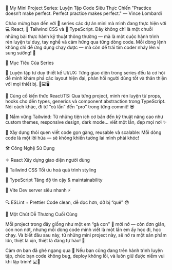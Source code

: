 🚀 My Mini Project Series: Luyện Tập Code Siêu Thực Chiến
"Practice doesn’t make perfect. Perfect practice makes perfect." — Vince Lombardi

Chào mừng bạn đến với 📁 series các dự án mini mà mình đang thực hiện với 💻 React, 🎨 Tailwind CSS và 🧠 TypeScript. Đây không chỉ là một chuỗi những bài thực hành kỹ thuật thông thường — mà là một cuộc hành trình rèn luyện tư duy, tay nghề và cảm hứng qua từng dòng code. Mỗi dòng lệnh không chỉ để ứng dụng chạy được — mà còn để trái tim coder nhảy lên vì sung sướng! 💖

🎯 Mục Tiêu Của Series

🔹 Luyện tập tư duy thiết kế UI/UX: Từng giao diện trong series đều là cơ hội để mình khám phá các layout hiện đại, phản hồi người dùng tốt và thân thiện với mọi thiết bị. 📱💻🖥️

🔹 Củng cố kiến thức React/TS: Qua từng project, mình rèn luyện từ props, hooks cho đến types, generics và component abstraction trong TypeScript. Nói cách khác, đi từ “cù lần” đến “pro” trong từng commit! 😎

🔹 Nắm vững Tailwind: Từ những tiện ích cơ bản đến kỹ thuật nâng cao như custom themes, responsive design, dark mode… viết một lần, đẹp mọi nơi ✨

🔹 Xây dựng thói quen viết code gọn gàng, reusable và scalable: Mỗi dòng code là một lời hứa — sẽ không khiến tương lai mình phải khóc! 

🛠️ Công Nghệ Sử Dụng

⚛️ React	Xây dựng giao diện người dùng

🎨 Tailwind CSS	Tối ưu hoá quá trình styling

🧠 TypeScript	Tăng độ tin cậy & maintainability

🧪 Vite	Dev server siêu nhanh ⚡

🔍 ESLint + Prettier	Code clean, dễ đọc hơn, đỡ bị “quê” 😳

🐣 Một Chút Dễ Thương Cuối Cùng

Mỗi project trong đây giống như một em “gà con” 🐤 mới nở — còn đơn giản, còn non nớt, nhưng mỗi dòng code mình viết là một lần em ấy học đi, học chạy. Và biết đâu sau này, từ những mini project này, sẽ nở ra một sản phẩm lớn, thiệt là xịn, thiệt là đáng tự hào! 💫

Cảm ơn bạn đã ghé ngang qua 🫶
Nếu bạn cũng đang trên hành trình luyện tập, chúc bạn code không bug, deploy không lỗi, và luôn giữ được niềm vui khi lập trình! 💻🌈

